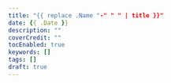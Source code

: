 ```yaml
---
title: "{{ replace .Name "-" " " | title }}"
date: {{ .Date }}
description: ""
coverCredit: ""
tocEnabled: true
keywords: []
tags: []
draft: true
---
```

